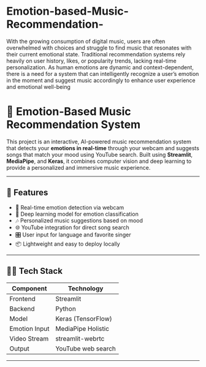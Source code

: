 # Emotion-based-Music-Recommendation-
With the growing consumption of digital music, users are often overwhelmed with choices and struggle to find music that resonates with their current emotional state. Traditional recommendation systems rely heavily on user history, likes, or popularity trends, lacking real-time personalization. As human emotions are dynamic and context-dependent, there is a need for a system that can intelligently recognize a user’s emotion in the moment and suggest music accordingly to enhance user experience and emotional well-being
 
# 🎵 Emotion-Based Music Recommendation System

This project is an interactive, AI-powered music recommendation system that detects your **emotions in real-time** through your webcam and suggests songs that match your mood using YouTube search. Built using **Streamlit**, **MediaPipe**, and **Keras**, it combines computer vision and deep learning to provide a personalized and immersive music experience.

---

## 🚀 Features

- 🎥 Real-time emotion detection via webcam
- 🧠 Deep learning model for emotion classification
- 🎶 Personalized music suggestions based on mood
- 🌐 YouTube integration for direct song search
- 🎛️ User input for language and favorite singer
- 📦 Lightweight and easy to deploy locally


---

## 🧑‍💻 Tech Stack

| Component      | Technology               |
|----------------|---------------------------|
| Frontend       | Streamlit                 |
| Backend        | Python                    |
| Model          | Keras (TensorFlow)        |
| Emotion Input  | MediaPipe Holistic        |
| Video Stream   | streamlit-webrtc          |
| Output         | YouTube web search        |

---


